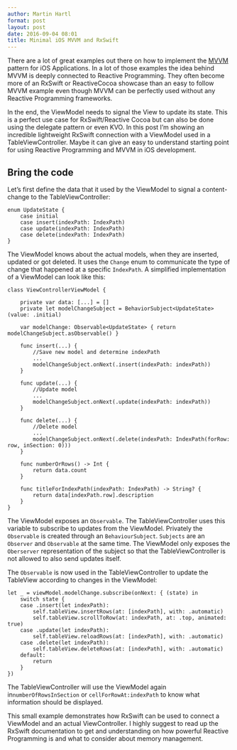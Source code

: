 ```yaml
---
author: Martin Hartl
format: post
layout: post
date: 2016-09-04 08:01
title: Minimal iOS MVVM and RxSwift
---
```


There are a lot of great examples out there on how to implement the [MVVM](https://en.wikipedia.org/wiki/Model%E2%80%93view%E2%80%93viewmodel "MVVM Pattern - Wikipedia") pattern for iOS Applications. In a lot of those examples the idea behind MVVM is deeply connected to Reactive Programming. They often become more of an RxSwift or ReactiveCocoa showcase than an easy to follow MVVM example even though MVVM can be perfectly used without any Reactive Programming frameworks.

In the end, the ViewModel needs to signal the View to update its state. This is a perfect use case for RxSwift/Reactive Cocoa but can also be done using the delegate pattern or even KVO. In this post I’m showing an incredible lightweight RxSwift connection with a ViewModel used in a TableViewController. Maybe it can give an easy to understand starting point for using Reactive Programming and MVVM in iOS development.

## Bring the code
Let’s first define the data that it used by the ViewModel to signal a content-change to the TableViewController:

	enum UpdateState {
	    case initial
	    case insert(indexPath: IndexPath)
	    case update(indexPath: IndexPath)
	    case delete(indexPath: IndexPath)
	}

The ViewModel knows about the actual models, when they are inserted, updated or got deleted. It uses the `Change` enum to communicate the type of change that happened at a specific `IndexPath`. A simplified implementation of a ViewModel can look like this:

	class ViewControllerViewModel {
	    
	    private var data: [...] = []
	    private let modelChangeSubject = BehaviorSubject<UpdateState>(value: .initial)
	    
	    var modelChange: Observable<UpdateState> { return modelChangeSubject.asObservable() }
	    
	    func insert(...) {
	        //Save new model and determine indexPath
	        ...
	        modelChangeSubject.onNext(.insert(indexPath: indexPath))
	    }
	    
	    func update(...) {
	        //Update model
	        ...
	        modelChangeSubject.onNext(.update(indexPath: indexPath))
	    }
	    
	    func delete(...) {
	        //Delete model
	        ...
	        modelChangeSubject.onNext(.delete(indexPath: IndexPath(forRow: row, inSection: 0)))
	    }
	    
	    func numberOrRows() -> Int {
	        return data.count
	    }
	    
	    func titleForIndexPath(indexPath: IndexPath) -> String? {
	        return data[indexPath.row].description
	    }
	}

The ViewModel exposes an `Observable`.  The TableViewController uses this variable to subscribe to updates from the ViewModel. Privately the `Observable` is created through an `BehaviourSubject`.  `Subjects` are an `Observer` and `Observable` at the same time. The ViewModel only exposes the `Oberserver` representation of the subject so that the TableViewController is not allowed to also send updates itself.

The `Observable` is now used in the TableViewController to update the TableView according to changes in the ViewModel:

	let _ = viewModel.modelChange.subscribe(onNext: { (state) in
	    switch state {
	    case .insert(let indexPath):
	        self.tableView.insertRows(at: [indexPath], with: .automatic)
	        self.tableView.scrollToRow(at: indexPath, at: .top, animated: true)
	    case .update(let indexPath):
	        self.tableView.reloadRows(at: [indexPath], with: .automatic)
	    case .delete(let indexPath):
	        self.tableView.deleteRows(at: [indexPath], with: .automatic)
	    default:
	        return
	    }
	})

The TableViewController will use the ViewModel again in`numberOfRowsInSection` or `cellForRowAt:indexPath` to know what information should be displayed.

This small example demonstrates how RxSwift can be used to connect a ViewModel and an actual ViewController. I highly suggest to read up the RxSwift documentation to get and understanding on how powerful Reactive Programming is and what to consider about memory management.